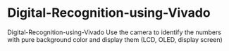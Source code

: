# Digital-Recognition-using-Vivado
Digital-Recognition-using-Vivado
Use the camera to identify the numbers with pure background color and display them (LCD, OLED, display screen)
